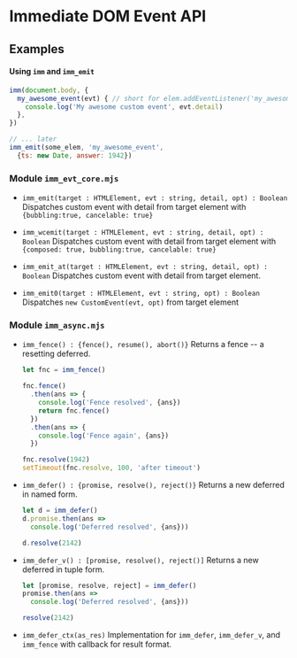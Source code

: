 # Immediate DOM Event API

## Examples

#### Using `imm` and `imm_emit`

```javascript
imm(document.body, {
  my_awesome_event(evt) { // short for elem.addEventListener('my_awesome_event', ...)
    console.log('My awesome custom event', evt.detail)
  },
})

// ... later
imm_emit(some_elem, 'my_awesome_event',
  {ts: new Date, answer: 1942})
```


### Module `imm_evt_core.mjs`

- `imm_emit(target : HTMLElement, evt : string, detail, opt) : Boolean`
  Dispatches custom event with detail from target element
  with `{bubbling:true, cancelable: true}`

- `imm_wcemit(target : HTMLElement, evt : string, detail, opt) : Boolean`
  Dispatches custom event with detail from target element
  with `{composed: true, bubbling:true, cancelable: true}`

- `imm_emit_at(target : HTMLElement, evt : string, detail, opt) : Boolean`
  Dispatches custom event with detail from target element.

- `imm_emit0(target : HTMLElement, evt : string, opt) : Boolean`
  Dispatches `new CustomEvent(evt, opt)` from target element


### Module `imm_async.mjs`

- `imm_fence() : {fence(), resume(), abort()}`
  Returns a fence -- a resetting deferred.

  ```javascript
  let fnc = imm_fence()

  fnc.fence()
    .then(ans => {
      console.log('Fence resolved', {ans})
      return fnc.fence()
    })
    .then(ans => {
      console.log('Fence again', {ans})
    })

  fnc.resolve(1942)
  setTimeout(fnc.resolve, 100, 'after timeout')
  ```

- `imm_defer() : {promise, resolve(), reject()}`
  Returns a new deferred in named form.

  ```javascript
  let d = imm_defer()
  d.promise.then(ans =>
    console.log('Deferred resolved', {ans}))

  d.resolve(2142)
  ```

- `imm_defer_v() : [promise, resolve(), reject()]`
  Returns a new deferred in tuple form.

  ```javascript
  let [promise, resolve, reject] = imm_defer()
  promise.then(ans =>
    console.log('Deferred resolved', {ans}))

  resolve(2142)
  ```

- `imm_defer_ctx(as_res)`
  Implementation for `imm_defer`, `imm_defer_v`, and `imm_fence`
  with callback for result format.

